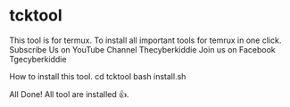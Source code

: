 # tcktool
This tool is for termux. To install all important tools for temrux in one click.
Subscribe Us on YouTube Channel Thecyberkiddie
Join us on Facebook Tgecyberkiddie 

How to install this tool.
cd tcktool
bash install.sh

All Done! All tool are installed 👍.
